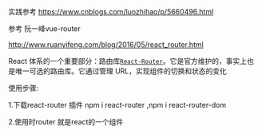 实践参考 https://www.cnblogs.com/luozhihao/p/5660496.html

参考 阮一峰vue-router

http://www.ruanyifeng.com/blog/2016/05/react_router.html

React 体系的一个重要部分：路由库[`React-Router`](https://github.com/reactjs/react-router)。它是官方维护的，事实上也是唯一可选的路由库。它通过管理 URL，实现组件的切换和状态的变化

使用步骤: 

1.下载react-router 插件   npm i react-router  ,npm i react-router-dom

2.使用时router 就是react的一个组件
